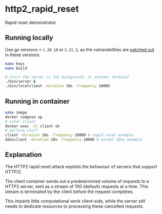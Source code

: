 # http2_rapid_reset
Rapid reset demonstrator

## Running locally
Use go versions < `1.20.10` or `1.21.3`, as the vulnerabilities are [patched out](https://groups.google.com/g/golang-announce/c/iNNxDTCjZvo?pli=1) in these versions.

```bash
make keys
make build

# start the server in the background, or another terminal
./bin/server &
./bin/localclient -duration 10s -frequency 10000
```

## Running in container
```bash
make image
docker compose up
# enter client
docker exec -it client sh
# perform stuff
client -duration 10s -frequency 10000 # rapid reset example
ddosclient -duration 10s -frequency 10000 # normal ddos example
```

## Explanation
The HTTP2 rapid reset attack exploits the behaviour of servers that support HTTP/2.

The client container sends out a predetermined volume of requests to a HTTP2 server,
sent as a stream of 100 (default) requests at a time. This stream is terminated by the client before the request completes.

This imparts little computational work client-side, while the server still needs to
dedicate resources to processing these cancelled requests.
